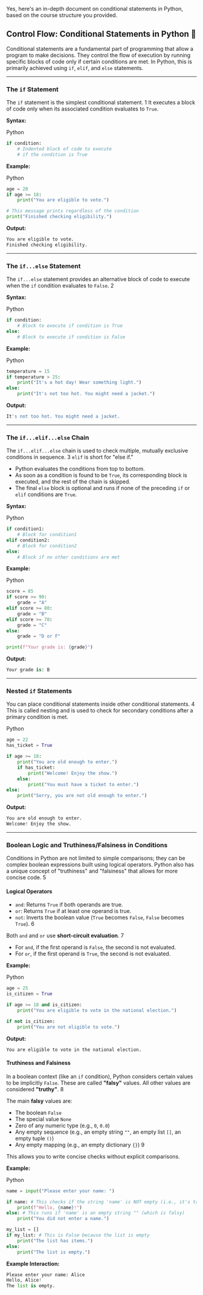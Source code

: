 Yes, here's an in-depth document on conditional statements in Python, based on the course structure you provided.

## Control Flow: Conditional Statements in Python 🤔

Conditional statements are a fundamental part of programming that allow a program to make decisions. They control the flow of execution by running specific blocks of code only if certain conditions are met. In Python, this is primarily achieved using `if`, `elif`, and `else` statements.

---

### The `if` Statement

The `if` statement is the simplest conditional statement. 1 It executes a block of code only when its associated condition evaluates to `True`.

**Syntax:**

Python

```Python
if condition:
    # Indented block of code to execute
    # if the condition is True
```

**Example:**

Python

```Python
age = 20
if age >= 18:
    print("You are eligible to vote.")

# This message prints regardless of the condition
print("Finished checking eligibility.")
```

**Output:**

```Python
You are eligible to vote.
Finished checking eligibility.
```

---

### The `if...else` Statement

The `if...else` statement provides an alternative block of code to execute when the `if` condition evaluates to `False`. 2

**Syntax:**

Python

```Python
if condition:
    # Block to execute if condition is True
else:
    # Block to execute if condition is False
```

**Example:**

Python

```Python
temperature = 15
if temperature > 25:
    print("It's a hot day! Wear something light.")
else:
    print("It's not too hot. You might need a jacket.")
```

**Output:**

```Python
It's not too hot. You might need a jacket.
```

---

### The `if...elif...else` Chain

The `if...elif...else` chain is used to check multiple, mutually exclusive conditions in sequence. 3 `elif` is short for "else if."

- Python evaluates the conditions from top to bottom.
- As soon as a condition is found to be `True`, its corresponding block is executed, and the rest of the chain is skipped.
- The final `else` block is optional and runs if none of the preceding `if` or `elif` conditions are `True`.

**Syntax:**

Python

```Python
if condition1:
    # Block for condition1
elif condition2:
    # Block for condition2
else:
    # Block if no other conditions are met
```

**Example:**

Python

```Python
score = 85
if score >= 90:
    grade = "A"
elif score >= 80:
    grade = "B"
elif score >= 70:
    grade = "C"
else:
    grade = "D or F"

print(f"Your grade is: {grade}")
```

**Output:**

```Python
Your grade is: B
```

---

### Nested `if` Statements

You can place conditional statements inside other conditional statements. 4 This is called nesting and is used to check for secondary conditions after a primary condition is met.

Python

```Python
age = 22
has_ticket = True

if age >= 18:
    print("You are old enough to enter.")
    if has_ticket:
        print("Welcome! Enjoy the show.")
    else:
        print("You must have a ticket to enter.")
else:
    print("Sorry, you are not old enough to enter.")
```

**Output:**

```Python
You are old enough to enter.
Welcome! Enjoy the show.
```

---

### Boolean Logic and Truthiness/Falsiness in Conditions

Conditions in Python are not limited to simple comparisons; they can be complex boolean expressions built using logical operators. Python also has a unique concept of "truthiness" and "falsiness" that allows for more concise code. 5

#### Logical Operators

- `and`: Returns `True` if both operands are true.
- `or`: Returns `True` if at least one operand is true.
- `not`: Inverts the boolean value (`True` becomes `False`, `False` becomes `True`). 6
    

Both `and` and `or` use **short-circuit evaluation**. 7

- For `and`, if the first operand is `False`, the second is not evaluated.
- For `or`, if the first operand is `True`, the second is not evaluated.

**Example:**

Python

```Python
age = 25
is_citizen = True

if age >= 18 and is_citizen:
    print("You are eligible to vote in the national election.")

if not is_citizen:
    print("You are not eligible to vote.")
```

**Output:**

```
You are eligible to vote in the national election.
```

#### Truthiness and Falsiness

In a boolean context (like an `if` condition), Python considers certain values to be implicitly `False`. These are called **"falsy"** values. All other values are considered **"truthy"**. 8

The main **falsy** values are:

- The boolean `False`
- The special value `None`
- Zero of any numeric type (e.g., `0`, `0.0`)
- Any empty sequence (e.g., an empty string `""`, an empty list `[]`, an empty tuple `()`)
- Any empty mapping (e.g., an empty dictionary `{}`) 9
    

This allows you to write concise checks without explicit comparisons.

**Example:**

Python

```Python
name = input("Please enter your name: ")

if name: # This checks if the string 'name' is NOT empty (i.e., it's truthy)
    print(f"Hello, {name}!")
else: # This runs if 'name' is an empty string "" (which is falsy)
    print("You did not enter a name.")

my_list = []
if my_list: # This is False because the list is empty
    print("The list has items.")
else:
    print("The list is empty.")
```

**Example Interaction:**

```Python
Please enter your name: Alice
Hello, Alice!
The list is empty.
```
